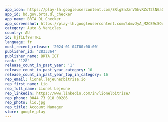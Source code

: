 ```yaml
---
app_icon: https://play-lh.googleusercontent.com/SRlgEnJznV5kvRZsT2lNGaQKG2qRBF1Zp8rFH_U3vRO20fuVhzKZqoqTL0MnB0jpj4s
app_id: bd.gov.brta.dl_checker
app_name: BRTA DL Checker
app_screenshot: https://play-lh.googleusercontent.com/ldmvJyA_M2CE9cSQd4ga1c1l1ygEQlWCZqI99NmSMhygAPrsdi1vgi50DI1sx4x_dgk
category: Auto & Vehicles
country: AU
id: kjfiLfYwTTRL
language: fr
most_recent_release: '2024-01-04T00:00:00'
publisher_id: '2833364'
publisher_name: BRTA ICT
rank: '128'
release_count_in_past_year: '1'
release_count_in_past_year_category: 10
release_count_in_past_year_top_in_category: 16
rep_email: lionel.lejeune@bitrise.io
rep_first_name: Lio
rep_full_name: Lionel Lejeune
rep_linkedin: https://www.linkedin.com/in/lionelbitrise/
rep_phone: 0044 73 918 00286
rep_photo: lio.jpg
rep_title: Account Manager
store: google_play
---
```

